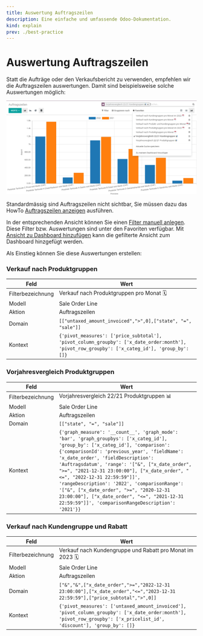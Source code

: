 ```yaml
---
title: Auswertung Auftragszeilen
description: Eine einfache und umfassende Odoo-Dokumentation.
kind: explain
prev: ./best-practice
---
```


# Auswertung Auftragszeilen

Statt die Aufträge oder den Verkaufsbericht zu verwenden, empfehlen wir die Auftragszeilen auswertungen. Damit sind beispielsweise solche Auswertungen möglich:

![](attachments/Best%20Practice%20Auftragszeilen%20auswerten.png)

Standardmässig sind Auftragszeilen nicht sichtbar, Sie müssen dazu das HowTo [Auftragszeilen anzeigen](Sale.md#Auftragszeilen%20anzeigen) ausführen.

In der entsprechenden Ansicht können Sie einen [Filter manuell anlegen](Development%20Views.md#Filter%20manuell%20anlegen). Diese Filter bzw. Auswertungen sind unter den Favoriten verfügbar. Mit [Ansicht zu Dashboard hinzufügen](Dashboards.md#Ansicht%20zu%20Dashboard%20hinzufügen) kann die gefilterte Ansicht zum Dashboard hinzgefügt werden.

Als Einstieg können Sie diese Auswertungen erstellen:

### Verkauf nach Produktgruppen

| Feld              | Wert                                                                                                                                          |
| ----------------- | --------------------------------------------------------------------------------------------------------------------------------------------- |
| Filterbezeichnung | Verkauf nach Produktgruppen pro Monat 🗓️                                                                                                      |
| Modell            | Sale Order Line                                                                                                                               |
| Aktion            | Auftragszeilen                                                                                                                                |
| Domain            | `[["untaxed_amount_invoiced",">",0],["state", "=", "sale"]]`                                                                                  |
| Kontext           | `{'pivot_measures': ['price_subtotal'], 'pivot_column_groupby': ['x_date_order:month'], 'pivot_row_groupby': ['x_categ_id'], 'group_by': []}` |

### Vorjahresvergleich Produktgruppen

| Feld              | Wert                                                                                                                                                                                                                                                                                                                                                                                                                                                                                                                                               |
| ----------------- | -------------------------------------------------------------------------------------------------------------------------------------------------------------------------------------------------------------------------------------------------------------------------------------------------------------------------------------------------------------------------------------------------------------------------------------------------------------------------------------------------------------------------------------------------- |
| Filterbezeichnung | Vorjahresvergleich 22/21 Produktgruppen 📊                                                                                                                                                                                                                                                                                                                                                                                                                                                                                                         |
| Modell            | Sale Order Line                                                                                                                                                                                                                                                                                                                                                                                                                                                                                                                                    |
| Aktion            | Auftragszeilen                                                                                                                                                                                                                                                                                                                                                                                                                                                                                                                                     |
| Domain            | `[["state", "=", "sale"]]`                                                                                                                                                                                                                                                                                                                                                                                                                                                                                                                         |
| Kontext           | `{'graph_measure': '__count__', 'graph_mode': 'bar', 'graph_groupbys': ['x_categ_id'], 'group_by': ['x_categ_id'], 'comparison': {'comparisonId': 'previous_year', 'fieldName': 'x_date_order', 'fieldDescription': 'Auftragsdatum', 'range': '["&", ["x_date_order", ">=", "2021-12-31 23:00:00"], ["x_date_order", "<=", "2022-12-31 22:59:59"]]', 'rangeDescription': '2022', 'comparisonRange': '["&", ["x_date_order", ">=", "2020-12-31 23:00:00"], ["x_date_order", "<=", "2021-12-31 22:59:59"]]', 'comparisonRangeDescription': '2021'}}` |

### Verkauf nach Kundengruppe und Rabatt

| Feld              | Wert                                                                                                                                                                   |
| ----------------- | ---------------------------------------------------------------------------------------------------------------------------------------------------------------------- |
| Filterbezeichnung | Verkauf nach Kundengruppe und Rabatt pro Monat im 2023 🗓️                                                                                                              |
| Modell            | Sale Order Line                                                                                                                                                        |
| Aktion            | Auftragszeilen                                                                                                                                                         |
| Domain            | `["&","&",["x_date_order",">=","2022-12-31 23:00:00"],["x_date_order","<=","2023-12-31 22:59:59"],["price_subtotal",">",0]]`                                           |
| Kontext           | `{'pivot_measures': ['untaxed_amount_invoiced'], 'pivot_column_groupby': ['x_date_order:month'], 'pivot_row_groupby': ['x_pricelist_id', 'discount'], 'group_by': []}` |
